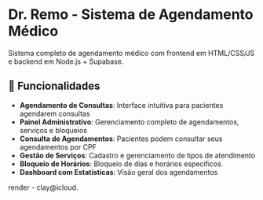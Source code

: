 # Dr. Remo - Sistema de Agendamento Médico

Sistema completo de agendamento médico com frontend em HTML/CSS/JS e backend em Node.js + Supabase.

## 🚀 Funcionalidades

- **Agendamento de Consultas**: Interface intuitiva para pacientes agendarem consultas
- **Painel Administrativo**: Gerenciamento completo de agendamentos, serviços e bloqueios
- **Consulta de Agendamentos**: Pacientes podem consultar seus agendamentos por CPF
- **Gestão de Serviços**: Cadastro e gerenciamento de tipos de atendimento
- **Bloqueio de Horários**: Bloqueio de dias e horários específicos
- **Dashboard com Estatísticas**: Visão geral dos agendamentos


render - clay@icloud.
